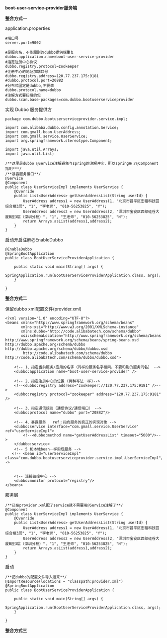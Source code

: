 **boot-user-service-provider服务端**

**整合方式一**

application.properties

	#端口号
	server.port=9002

	#是服务名，不能跟别的dubbo提供端重复
	dubbo.application.name=boot-user-service-provider
	#指定注册中心协议
	dubbo.registry.protocol=zookeeper
	#注册中心的地址加端口号
	dubbo.registry.address=120.77.237.175:9181
	#dubbo.protocol.port=20882
	#分布式固定是dubbo,不要改
	dubbo.protocol.name=dubbo
	#注解方式要扫描的包
	dubbo.scan.base-packages=com.dubbo.bootuserserviceprovider


实现 Dubbo 服务提供方

	package com.dubbo.bootuserserviceprovider.service.impl;

	import com.alibaba.dubbo.config.annotation.Service;
	import com.gmall.bean.UserAddress;
	import com.gmall.service.UserService;
	import org.springframework.stereotype.Component;
	
	import java.util.Arrays;
	import java.util.List;

	/**这里是dubbo @Service注解避免与spring的注解冲突，所以spring用了@Component指明***/
	/**暴露服务接口**/
	@Service
	@Component
	public class UserServiceImpl implements UserService {
	    @Override
	    public List<UserAddress> getUserAddressList(String userId) {
	        UserAddress address1 = new UserAddress(1, "北京市昌平区宏福科技园综合楼3层", "1", "李老师", "010-56253825", "Y");
	        UserAddress address2 = new UserAddress(2, "深圳市宝安区西部硅谷大厦B座3层（深圳分校）", "1", "王老师", "010-56253825", "N");
	        return Arrays.asList(address1,address2);
	    }
	}

启动开启注解@EnableDubbo

	@EnableDubbo
	@SpringBootApplication
	public class BootUserServiceProviderApplication {
	
	    public static void main(String[] args) {
	        SpringApplication.run(BootUserServiceProviderApplication.class, args);
	    }
	
	}

**整合方式二**

保留dubbo xml配置文件(provider.xml)

	<?xml version="1.0" encoding="UTF-8"?>
	<beans xmlns="http://www.springframework.org/schema/beans"
	       xmlns:xsi="http://www.w3.org/2001/XMLSchema-instance"
	       xmlns:dubbo="http://code.alibabatech.com/schema/dubbo"
	       xsi:schemaLocation="http://www.springframework.org/schema/beans http://www.springframework.org/schema/beans/spring-beans.xsd	http://dubbo.apache.org/schema/dubbo http://dubbo.apache.org/schema/dubbo/dubbo.xsd
			http://code.alibabatech.com/schema/dubbo http://code.alibabatech.com/schema/dubbo/dubbo.xsd">
	
	    <!-- 1、指定当前服务/应用的名字（同样的服务名字相同，不要和别的服务同名） -->
	    <dubbo:application name="boot-user-service-provider" />
	
	    <!-- 2、指定注册中心的位置 (两种写法一样)-->
	    <!--<dubbo:registry address="zookeeper://120.77.237.175:9181" />-->
	    <dubbo:registry protocol="zookeeper" address="120.77.237.175:9181" />
	
	    <!-- 3、指定通信规则（通信协议/通信端口） -->
	    <dubbo:protocol name="dubbo" port="20882"/>
	
	    <!-- 4、暴露服务   ref：指向服务的真正的实现对象 -->
	    <dubbo:service interface="com.gmall.service.UserService" ref="userServiceImpl">
	        <!--<dubbo:method name="getUserAddressList" timeout="5000"/>-->
	    </dubbo:service>
	    <!-- 5 和本地bean一样实现服务 -->
	   <!-- <bean id="userServiceImpl" class="com.dubbo.bootuserserviceprovider.service.impl.UserServiceImpl"/>-->
	
	
	    <!-- 连接监控中心 -->
	    <dubbo:monitor protocol="registry"/>
	</beans>

服务层

	/**已在provider.xml配了service就不需要用@Service注解了**/
	@Component
	public class UserServiceImpl implements UserService {
	    @Override
	    public List<UserAddress> getUserAddressList(String userId) {
	        UserAddress address1 = new UserAddress(1, "北京市昌平区宏福科技园综合楼3层", "1", "李老师", "010-56253825", "Y");
	        UserAddress address2 = new UserAddress(2, "深圳市宝安区西部硅谷大厦B座3层（深圳分校）", "1", "王老师", "010-56253825", "N");
	        return Arrays.asList(address1,address2);
	    }
	}

启动
	
	/**把dubbo的配置文件导入进来**/
	@ImportResource(locations = "classpath:provider.xml")
	@SpringBootApplication
	public class BootUserServiceProviderApplication {
	
	    public static void main(String[] args) {
	        SpringApplication.run(BootUserServiceProviderApplication.class, args);
	    }
	
	}

**整合方式三**